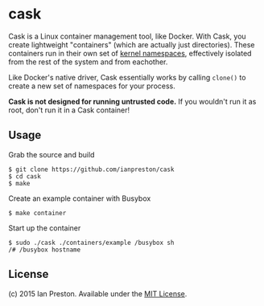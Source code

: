 # cask

Cask is a Linux container management tool, like Docker. With Cask, you create lightweight "containers" (which are actually just directories). These containers run in their own set of [kernel namespaces](http://man7.org/linux/man-pages/man7/namespaces.7.html), effectively isolated from the rest of the system and from eachother.

Like Docker's native driver, Cask essentially works by calling `clone()` to create a new set of namespaces for your process.

**Cask is not designed for running untrusted code.** If you wouldn't run it as root, don't run it in a Cask container!

## Usage

Grab the source and build

    $ git clone https://github.com/ianpreston/cask
    $ cd cask
    $ make

Create an example container with Busybox

    $ make container

Start up the container

    $ sudo ./cask ./containers/example /busybox sh
    /# /busybox hostname


## License

(c) 2015 Ian Preston. Available under the [MIT License](https://opensource.org/licenses/MIT).
